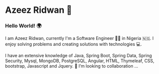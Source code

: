 # **Azeez Ridwan :man:**
### Hello World! :earth_africa:


I am Azeez Ridwan, currently I'm a Software Engineer :man_technologist: in Nigeria :nigeria:. I enjoy solving problems and creating solutions with technologies :computer:.

I have an extensive knowledge of Java, Spring Boot, Spring Data, Spring Security, Mysql, MongoDB, PostgreSQL, Angular, HTML, Thymeleaf, CSS, bootstrap, Javascript and Jquery.  👯 I’m looking to collaboration ...

<!--
**Azo-hub/Azo-hub** is a ✨ _special_ ✨ repository because its `README.md` (this file) appears on your GitHub profile.

Here are some ideas to get you started:

- 🔭 I’m currently working on ...
- 🌱 I’m currently learning ...
- 👯 I’m looking to collaborate on ...
- 🤔 I’m looking for help with ...
- 💬 Ask me about ...
- 📫 How to reach me: ...
- 😄 Pronouns: ...
- ⚡ Fun fact: ...
-->

